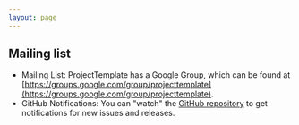 ```yaml
---
layout: page
---
```

## Mailing list
* Mailing List: ProjectTemplate has a Google Group, which can be found at [https://groups.google.com/group/projecttemplate](https://groups.google.com/group/projecttemplate).
* GitHub Notifications: You can "watch" the [GitHub repository](https://github.com/johnmyleswhite/ProjectTemplate)
to get notifications for new issues and releases.
